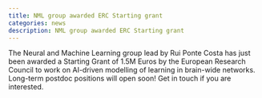 ```yaml
---
title: NML group awarded ERC Starting grant
categories: news
description: NML group awarded ERC Starting grant
---
```


The Neural and Machine Learning group lead by Rui Ponte Costa has just been awarded a Starting Grant of 1.5M Euros by the European Research Council to work on AI-driven modelling of learning in brain-wide networks. Long-term postdoc positions will open soon! Get in touch if you are interested.
